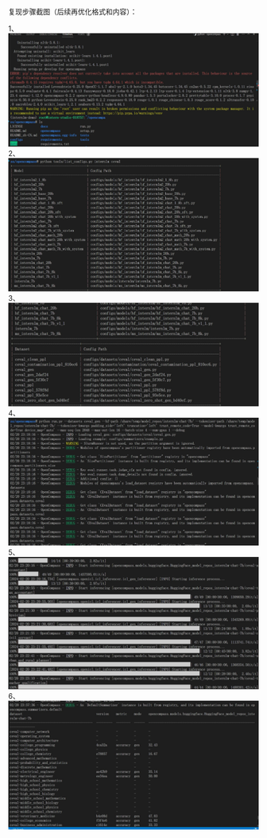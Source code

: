 复现步骤截图（后续再优化格式和内容）：

1、
<img src="opencompass1.jpg">
2、
<img src="opencompass2.jpg">
3、
<img src="opencompass3.jpg">
4、
<img src="opencompass4.jpg">
5、
<img src="opencompass5.jpg">
6、
<img src="opencompass6.jpg">
